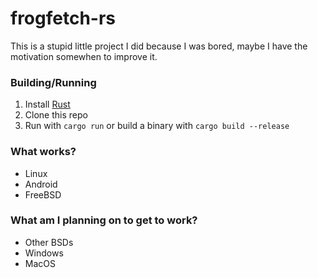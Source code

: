 # frogfetch-rs
This is a stupid little project I did because I was bored, maybe I have the motivation somewhen to improve it.

### Building/Running
1. Install [Rust](https://rustup.rs/)
2. Clone this repo
3. Run with `cargo run` or build a binary with `cargo build --release`

### What works?
- Linux
- Android
- FreeBSD

### What am I planning on to get to work?
- Other BSDs
- Windows
- MacOS
